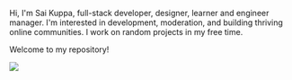 Hi, I'm Sai Kuppa, full-stack developer, designer, learner and engineer manager. I'm interested in development, moderation, and building thriving online communities. I work on random projects in my free time.

Welcome to my repository!

<p align="left">
  <a href="https://skillicons.dev">
    <img src="https://skillicons.dev/icons?i=java,spring,py,go,js,ts,react,angular,nodejs,git,kubernetes,docker,c,vim,vscode,wordpress,vite,nginx,postgres,mysql,mongodb,dynamodb,gradle,html,aws,gcp" />
  </a>
</p>

